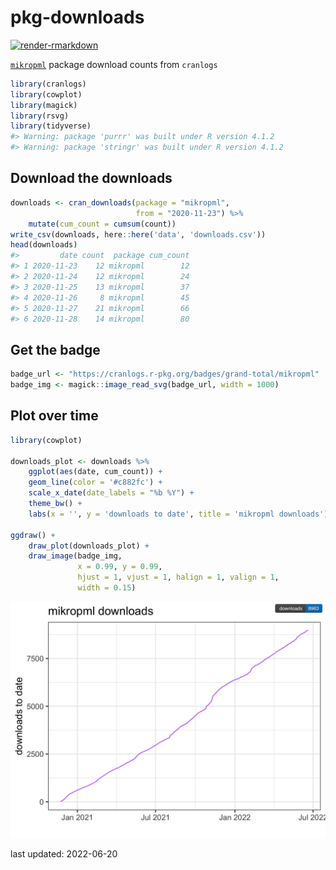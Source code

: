 
<!-- README.md is generated from README.Rmd. Please edit that file -->

# pkg-downloads

<!-- badges: start -->

[![render-rmarkdown](https://github.com/kelly-sovacool/pkg-downloads/workflows/render-rmarkdown/badge.svg)](https://github.com/kelly-sovacool/pkg-downloads/actions)
<!-- badges: end -->

[`mikropml`](https://github.com/SchlossLab/mikropml) package download
counts from `cranlogs`

``` r
library(cranlogs)
library(cowplot)
library(magick)
library(rsvg)
library(tidyverse)
#> Warning: package 'purrr' was built under R version 4.1.2
#> Warning: package 'stringr' was built under R version 4.1.2
```

## Download the downloads

``` r
downloads <- cran_downloads(package = "mikropml",
                            from = "2020-11-23") %>%
    mutate(cum_count = cumsum(count))
write_csv(downloads, here::here('data', 'downloads.csv'))
head(downloads)
#>         date count  package cum_count
#> 1 2020-11-23    12 mikropml        12
#> 2 2020-11-24    12 mikropml        24
#> 3 2020-11-25    13 mikropml        37
#> 4 2020-11-26     8 mikropml        45
#> 5 2020-11-27    21 mikropml        66
#> 6 2020-11-28    14 mikropml        80
```

## Get the badge

``` r
badge_url <- "https://cranlogs.r-pkg.org/badges/grand-total/mikropml"
badge_img <- magick::image_read_svg(badge_url, width = 1000)
```

## Plot over time

``` r
library(cowplot)

downloads_plot <- downloads %>% 
    ggplot(aes(date, cum_count)) + 
    geom_line(color = '#c882fc') + 
    scale_x_date(date_labels = "%b %Y") + 
    theme_bw() + 
    labs(x = '', y = 'downloads to date', title = 'mikropml downloads')

ggdraw() +
    draw_plot(downloads_plot) +
    draw_image(badge_img, 
               x = 0.99, y = 0.99, 
               hjust = 1, vjust = 1, halign = 1, valign = 1,
               width = 0.15)
```

![](figures/plot-downloads-time-1.png)<!-- -->

last updated: 2022-06-20
